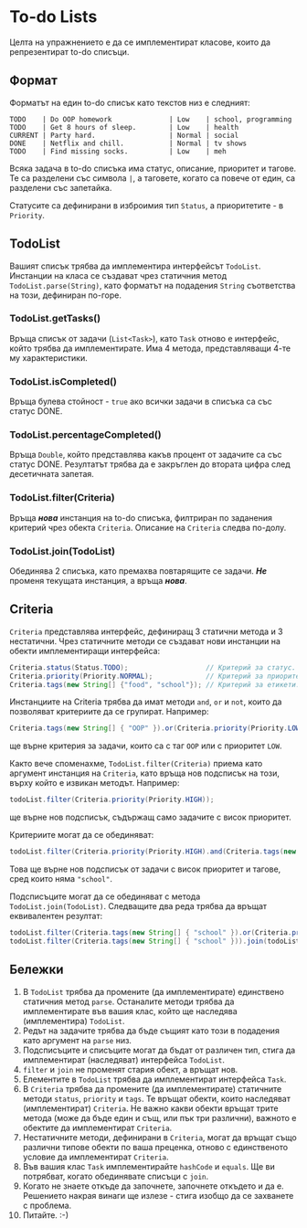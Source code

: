 # To-do Lists
Целта на упражнението е да се имплементират класове, които да репрезентират to-do списъци.

## Формат
Форматът на един to-do списък като текстов низ е следният:
```
TODO    | Do OOP homework              | Low    | school, programming
TODO    | Get 8 hours of sleep.        | Low    | health
CURRENT | Party hard.                  | Normal | social
DONE    | Netflix and chill.           | Normal | tv shows
TODO    | Find missing socks.          | Low    | meh
```
Всяка задача в to-do списъка има статус, описание, приоритет и тагове. Те са разделени със символа `|`, а таговете, когато са повече от един, са разделени със запетайка.

Статусите са дефинирани в изброимия тип `Status`, а приоритетите - в `Priority`.

## TodoList
Вашият списък трябва да имплементира интерфейсът `TodoList`. Инстанции на класа се създават чрез статичния метод `TodoList.parse(String)`, като форматът на подадения `String` съответства на този, дефиниран по-горе.
### TodoList.getTasks()
Връща списък от задачи (`List<Task>`), като `Task` отново е интерфейс, който трябва да имплементирате. Има 4 метода, представляващи 4-те му характеристики.
### TodoList.isCompleted()
Връща булева стойност - `true` ако всички задачи в списъка са със статус DONE.
### TodoList.percentageCompleted()
Връща `Double`, който представлява какъв процент от задачите са със статус DONE. Резултатът трябва да е закръглен до втората цифра след десетичната запетая.
### TodoList.filter(Criteria)
Връща ***нова*** инстанция на to-do списъка, филтриран по заданения критерий чрез обекта `Criteria`. Описание на `Criteria` следва по-долу.
### TodoList.join(TodoList)
Обединява 2 списъка, като премахва повтарящите се задачи. ***Не*** променя текущата инстанция, а връща ***нова***. 

## Criteria
`Criteria` представлява интерфейс, дефиниращ 3 статични метода и 3 нестатични. Чрез статичните методи се създават нови инстанции на обекти имплементиращи интерфейса:
```java
Criteria.status(Status.TODO);                   // Критерий за статус.
Criteria.priority(Priority.NORMAL);             // Критерий за приоритет.
Criteria.tags(new String[] {"food", "school"}); // Критерий за етикети.
```
Инстанциите на Criteria трябва да имат методи `and`, `or` и `not`, които да позволяват критериите да се групират. Например:
```java
Criteria.tags(new String[] { "OOP" }).or(Criteria.priority(Priority.LOW));
```
ще върне критерия за задачи, които са с таг `OOP` или с приоритет `LOW`.

Както вече споменахме, `TodoList.filter(Criteria)` приема като аргумент инстанция на `Criteria`, като връща нов подсписък на този, върху който е извикан методът. Например:
```java
todoList.filter(Criteria.priority(Priority.HIGH));
```
ще върне нов подсписък, съдържащ само задачите с висок приоритет.

Критериите могат да се обединяват:
```java
todoList.filter(Criteria.priority(Priority.HIGH).and(Criteria.tags(new String[] { "school" }).not());
```
Това ще върне нов подсписък от задачи с висок приоритет и тагове, сред които няма `"school"`.

Подсписъците могат да се обединяват с метода `TodoList.join(TodoList)`. Следващите два реда трябва да връщат еквивалентен резултат:
```java
todoList.filter(Criteria.tags(new String[] { "school" }).or(Criteria.priority(Priority.HIGH));
todoList.filter(Criteria.tags(new String[] { "school" })).join(todoList.filter(Criteria.priority(Priority.HIGH)));
```
## Бележки
1. В `TodoList` трябва да промените (да имплементирате) единствено статичния метод `parse`. Останалите методи трябва да имплементирате във вашия клас, който ще наследява (имплементира) `TodoList`.
2. Редът на задачите трябва да бъде същият като този в подадения като аргумент на `parse` низ.
3. Подсписъците и списъците могат да бъдат от различен тип, стига да имплементират (наследяват) интерфейса `TodoList`.
4. `filter` и `join` не променят стария обект, а връщат нов.
5. Елементите в `TodoList` трябва да имплементират интерфейса `Task`.
6. В `Criteria` трябва да промените (да имплементирате) статичните методи `status`, `priority` и `tags`. Те връщат обекти, които наследяват (имплементират) `Criteria`. Не важно какви обекти връщат трите метода (може да бъде един и същ, или пък три различни), важното е обектите да имплементират `Criteria`.
7. Нестатичните методи, дефинирани в `Criteria`, могат да връщат също различни типове обекти по ваша преценка, отново с единственото условие да имплементират `Criteria`.
8. Във вашия клас `Task` имплементирайте `hashCode` и `equals`. Ще ви потрябват, когато обединявате списъци с `join`.
9. Когато не знаете откъде да започнете, започнете откъдето и да е. Решението накрая винаги ще излезе - стига изобщо да се захванете с проблема.
10. Питайте. :-)